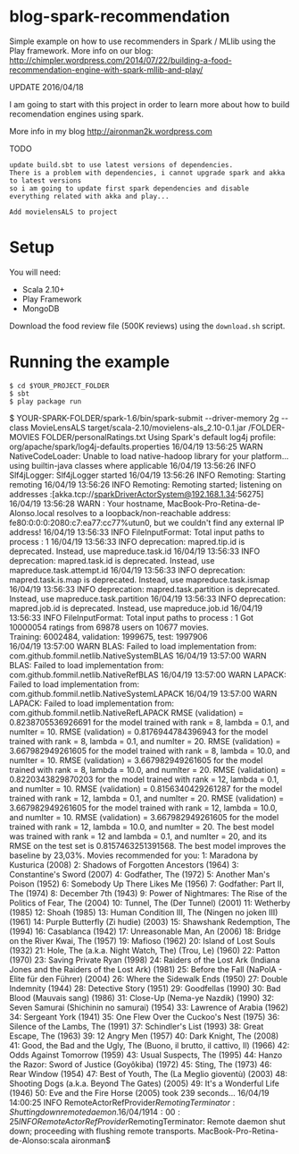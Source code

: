 blog-spark-recommendation
=========================

Simple example on how to use recommenders in Spark / MLlib using the Play framework.
More info on our blog: http://chimpler.wordpress.com/2014/07/22/building-a-food-recommendation-engine-with-spark-mllib-and-play/

UPDATE
2016/04/18

I am going to start with this project in order to learn more about how to build recomendation engines using spark.

More info in my blog http://aironman2k.wordpress.com

TODO

	update build.sbt to use latest versions of dependencies. 
	There is a problem with dependencies, i cannot upgrade spark and akka to latest versions
	so i am going to update first spark dependencies and disable everything related with akka and play...	
	
	Add movielensALS to project 
Setup
=====

You will need:

* Scala 2.10+
* Play Framework
* MongoDB

Download the food review file (500K reviews) using the `download.sh` script.

Running the example
===================

    $ cd $YOUR_PROJECT_FOLDER
    $ sbt
    $ play package run



$ YOUR-SPARK-FOLDER/spark-1.6/bin/spark-submit --driver-memory 2g --class MovieLensALS target/scala-2.10/movielens-als_2.10-0.1.jar /FOLDER-MOVIES FOLDER/personalRatings.txt
Using Spark's default log4j profile: org/apache/spark/log4j-defaults.properties
16/04/19 13:56:25 WARN NativeCodeLoader: Unable to load native-hadoop library for your platform... using builtin-java classes where applicable
16/04/19 13:56:26 INFO Slf4jLogger: Slf4jLogger started
16/04/19 13:56:26 INFO Remoting: Starting remoting
16/04/19 13:56:26 INFO Remoting: Remoting started; listening on addresses :[akka.tcp://sparkDriverActorSystem@192.168.1.34:56275]
16/04/19 13:56:28 WARN : Your hostname, MacBook-Pro-Retina-de-Alonso.local resolves to a loopback/non-reachable address: fe80:0:0:0:2080:c7:ea77:cc77%utun0, but we couldn't find any external IP address!
16/04/19 13:56:33 INFO FileInputFormat: Total input paths to process : 1
16/04/19 13:56:33 INFO deprecation: mapred.tip.id is deprecated. Instead, use mapreduce.task.id
16/04/19 13:56:33 INFO deprecation: mapred.task.id is deprecated. Instead, use mapreduce.task.attempt.id
16/04/19 13:56:33 INFO deprecation: mapred.task.is.map is deprecated. Instead, use mapreduce.task.ismap
16/04/19 13:56:33 INFO deprecation: mapred.task.partition is deprecated. Instead, use mapreduce.task.partition
16/04/19 13:56:33 INFO deprecation: mapred.job.id is deprecated. Instead, use mapreduce.job.id
16/04/19 13:56:33 INFO FileInputFormat: Total input paths to process : 1
Got 10000054 ratings from 69878 users on 10677 movies.                          
Training: 6002484, validation: 1999675, test: 1997906                           
16/04/19 13:57:00 WARN BLAS: Failed to load implementation from: com.github.fommil.netlib.NativeSystemBLAS
16/04/19 13:57:00 WARN BLAS: Failed to load implementation from: com.github.fommil.netlib.NativeRefBLAS
16/04/19 13:57:00 WARN LAPACK: Failed to load implementation from: com.github.fommil.netlib.NativeSystemLAPACK
16/04/19 13:57:00 WARN LAPACK: Failed to load implementation from: com.github.fommil.netlib.NativeRefLAPACK
RMSE (validation) = 0.8238705536926691 for the model trained with rank = 8, lambda = 0.1, and numIter = 10.
RMSE (validation) = 0.8176944784396943 for the model trained with rank = 8, lambda = 0.1, and numIter = 20.
RMSE (validation) = 3.667982949261605 for the model trained with rank = 8, lambda = 10.0, and numIter = 10.
RMSE (validation) = 3.667982949261605 for the model trained with rank = 8, lambda = 10.0, and numIter = 20.
RMSE (validation) = 0.8220343829870203 for the model trained with rank = 12, lambda = 0.1, and numIter = 10.
RMSE (validation) = 0.8156340429261287 for the model trained with rank = 12, lambda = 0.1, and numIter = 20.
RMSE (validation) = 3.667982949261605 for the model trained with rank = 12, lambda = 10.0, and numIter = 10.
RMSE (validation) = 3.667982949261605 for the model trained with rank = 12, lambda = 10.0, and numIter = 20.
The best model was trained with rank = 12 and lambda = 0.1, and numIter = 20, and its RMSE on the test set is 0.8157463251391568.
The best model improves the baseline by 23,03%.
Movies recommended for you:
 1: Maradona by Kusturica (2008)
 2: Shadows of Forgotten Ancestors (1964)
 3: Constantine's Sword (2007)
 4: Godfather, The (1972)
 5: Another Man's Poison (1952)
 6: Somebody Up There Likes Me (1956)
 7: Godfather: Part II, The (1974)
 8: December 7th (1943)
 9: Power of Nightmares: The Rise of the Politics of Fear, The (2004)
10: Tunnel, The (Der Tunnel) (2001)
11: Wetherby (1985)
12: Shoah (1985)
13: Human Condition III, The (Ningen no joken III) (1961)
14: Purple Butterfly (Zi hudie) (2003)
15: Shawshank Redemption, The (1994)
16: Casablanca (1942)
17: Unreasonable Man, An (2006)
18: Bridge on the River Kwai, The (1957)
19: Mafioso (1962)
20: Island of Lost Souls (1932)
21: Hole, The (a.k.a. Night Watch, The) (Trou, Le) (1960)
22: Patton (1970)
23: Saving Private Ryan (1998)
24: Raiders of the Lost Ark (Indiana Jones and the Raiders of the Lost Ark) (1981)
25: Before the Fall (NaPolA - Elite für den Führer) (2004)
26: Where the Sidewalk Ends (1950)
27: Double Indemnity (1944)
28: Detective Story (1951)
29: Goodfellas (1990)
30: Bad Blood (Mauvais sang) (1986)
31: Close-Up (Nema-ye Nazdik) (1990)
32: Seven Samurai (Shichinin no samurai) (1954)
33: Lawrence of Arabia (1962)
34: Sergeant York (1941)
35: One Flew Over the Cuckoo's Nest (1975)
36: Silence of the Lambs, The (1991)
37: Schindler's List (1993)
38: Great Escape, The (1963)
39: 12 Angry Men (1957)
40: Dark Knight, The (2008)
41: Good, the Bad and the Ugly, The (Buono, il brutto, il cattivo, Il) (1966)
42: Odds Against Tomorrow (1959)
43: Usual Suspects, The (1995)
44: Hanzo the Razor: Sword of Justice (Goyôkiba) (1972)
45: Sting, The (1973)
46: Rear Window (1954)
47: Best of Youth, The (La Meglio gioventù) (2003)
48: Shooting Dogs (a.k.a. Beyond The Gates) (2005)
49: It's a Wonderful Life (1946)
50: Eve and the Fire Horse (2005)
took 239 seconds...
16/04/19 14:00:25 INFO RemoteActorRefProvider$RemotingTerminator: Shutting down remote daemon.
16/04/19 14:00:25 INFO RemoteActorRefProvider$RemotingTerminator: Remote daemon shut down; proceeding with flushing remote transports.
MacBook-Pro-Retina-de-Alonso:scala aironman$
